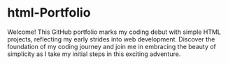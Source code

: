 # html-Portfolio
Welcome! This GitHub portfolio marks my coding debut with simple HTML projects, reflecting my early strides into web development. Discover the foundation of my coding journey and join me in embracing the beauty of simplicity as I take my initial steps in this exciting adventure.
